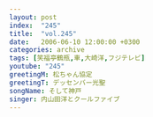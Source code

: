 ```yaml
---
layout: post
index:  "245"
title:  "vol.245"
date:   2006-06-10 12:00:00 +0300
categories: archive
tags: [笑福亭鶴瓶,車,大崎洋,フジテレビ]
youtube: "245"
greetingM: 松ちゃん協定
greetingT: デッセンバー光聖
songName: そして神戸
singer: 内山田洋とクールファイブ
---
```


